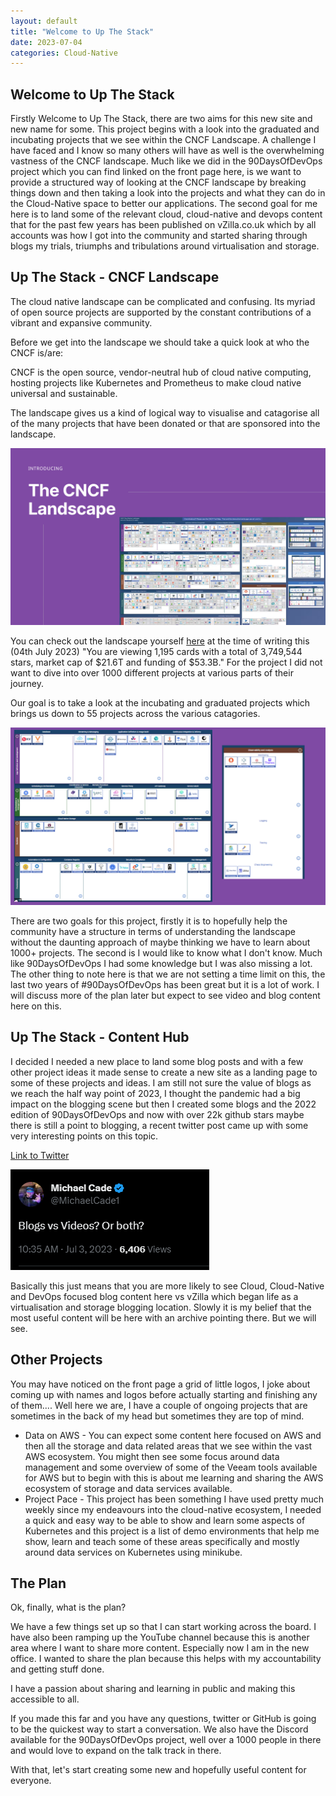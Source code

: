 ```yaml
---
layout: default
title: "Welcome to Up The Stack"
date: 2023-07-04
categories: Cloud-Native
---
```


## Welcome to Up The Stack

Firstly Welcome to Up The Stack, there are two aims for this new site and new name for some. This project begins with a look into the graduated and incubating projects that we see within the CNCF Landscape. A challenge I have faced and I know so many others will have as well is the overwhelming vastness of the CNCF landscape. Much like we did in the 90DaysOfDevOps project which you can find linked on the front page here, is we want to provide a structured way of looking at the CNCF landscape by breaking things down and then taking a look into the projects and what they can do in the Cloud-Native space to better our applications. The second goal for me here is to land some of the relevant cloud, cloud-native and devops content that for the past few years has been published on vZilla.co.uk which by all accounts was how I got into the community and started sharing through blogs my trials, triumphs and tribulations around virtualisation and storage. 

## Up The Stack - CNCF Landscape 

The cloud native landscape can be complicated and confusing. Its myriad of open source projects are supported by the constant contributions of a vibrant and expansive community. 

Before we get into the landscape we should take a quick look at who the CNCF is/are: 

CNCF is the open source, vendor-neutral hub of cloud native computing, hosting projects like Kubernetes and Prometheus to make cloud native universal and sustainable.

The landscape gives us a kind of logical way to visualise and catagorise all of the many projects that have been donated or that are sponsored into the landscape. 

![](/assets/blog/welcomepost/6.png)

You can check out the landscape yourself [here](https://landscape.cncf.io/) at the time of writing this (04th July 2023) "You are viewing 1,195 cards with a total of 3,749,544 stars, market cap of $21.6T and funding of $53.3B." For the project I did not want to dive into over 1000 different projects at various parts of their journey. 

Our goal is to take a look at the incubating and graduated projects which brings us down to 55 projects across the various catagories. 

![](/assets/blog/welcomepost/7.png)

There are two goals for this project, firstly it is to hopefully help the community have a structure in terms of understanding the landscape without the daunting approach of maybe thinking we have to learn about 1000+ projects. The second is I would like to know what I don't know. Much like 90DaysOfDevOps I had some knowledge but I was also missing a lot. The other thing to note here is that we are not setting a time limit on this, the last two years of #90DaysOfDevOps has been great but it is a lot of work. I will discuss more of the plan later but expect to see video and blog content here on this. 

## Up The Stack - Content Hub 

I decided I needed a new place to land some blog posts and with a few other project ideas it made sense to create a new site as a landing page to some of these projects and ideas. I am still not sure the value of blogs as we reach the half way point of 2023, I thought the pandemic had a big impact on the blogging scene but then I created some blogs and the 2022 edition of 90DaysOfDevOps and now with over 22k github stars maybe there is still a point to blogging, a recent twitter post came up with some very interesting points on this topic. 

[Link to Twitter](https://twitter.com/MichaelCade1/status/1675800477651419136?s=20)

![](/assets/blog/welcomepost/8.png)

Basically this just means that you are more likely to see Cloud, Cloud-Native and DevOps focused blog content here vs vZilla which began life as a virtualisation and storage blogging location. Slowly it is my belief that the most useful content will be here with an archive pointing there. But we will see. 
## Other Projects 

You may have noticed on the front page a grid of little logos, I joke about coming up with names and logos before actually starting and finishing any of them.... Well here we are, I have a couple of ongoing projects that are sometimes in the back of my head but sometimes they are top of mind. 

- Data on AWS - You can expect some content here focused on AWS and then all the storage and data related areas that we see within the vast AWS ecosystem. You might then see some focus around data management and some overview of some of the Veeam tools available for AWS but to begin with this is about me learning and sharing the AWS ecosystem of storage and data services available. 
- Project Pace - This project has been something I have used pretty much weekly since my endeavours into the cloud-native ecosystem, I needed a quick and easy way to be able to show and learn some aspects of Kubernetes and this project is a list of demo environments that help me show, learn and teach some of these areas specifically and mostly around data services on Kubernetes using minikube. 

## The Plan

Ok, finally, what is the plan? 

We have a few things set up so that I can start working across the board. I have also been ramping up the YouTube channel because this is another area where I want to share more content. Especially now I am in the new office. I wanted to share the plan because this helps with my accountability and getting stuff done. 

I have a passion about sharing and learning in public and making this accessible to all. 

If you made this far and you have any questions, twitter or GitHub is going to be the quickest way to start a conversation. We also have the Discord available for the 90DaysOfDevOps project, well over a 1000 people in there and would love to expand on the talk track in there. 

With that, let's start creating some new and hopefully useful content for everyone. 